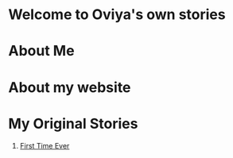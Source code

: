 # Welcome to Oviya's own stories


# About Me


# About my website

# My Original Stories

1. [First Time Ever](first_time_ever.md)



